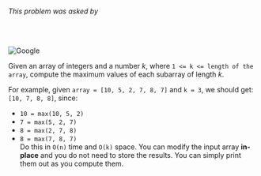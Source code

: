 ###### This problem was asked by
<br>

![Google](https://upload.wikimedia.org/wikipedia/commons/thumb/2/2f/Google_2015_logo.svg/1200px-Google_2015_logo.svg.png)

Given an array of integers and a number _k_, where `1 <= k <= length of the array`, compute the maximum values of each subarray of length _k_.

For example, given `array = [10, 5, 2, 7, 8, 7]` and `k = 3`, we should get: `[10, 7, 8, 8]`, since:

- `10 = max(10, 5, 2)`
- `7 = max(5, 2, 7)`
- `8 = max(2, 7, 8)`
- `8 = max(7, 8, 7)` <br>
Do this in `O(n)` time and `O(k)` space. You can modify the input array __in-place__ and you do not need to store the results. You can simply print them out as you compute them.
